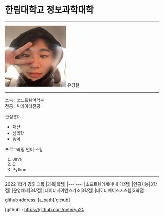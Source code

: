 # 한림대학교 정보과학대학 
---
<img src=IMG_8332.JPG height=200 width=200>
유경철

---

소속 : 소프트웨어학부   
전공 : 빅데이터전공

관심분야
* 패션
* 심리학
* 음악

프로그래밍 언어 스킬
1. Java
2. C
3. Python

----------------

2022 1학기 강의 과목
|과목|학점|
|---|---|
|소프트웨어세미나I|1학점|
|인공지능|3학점|
|운영체제|3학점|
|데이터사이언스기초|3학점|
|데이터베이스시스템|3학점|

github address: [a_path][github]

[github] : https://github.com/peteryu24
